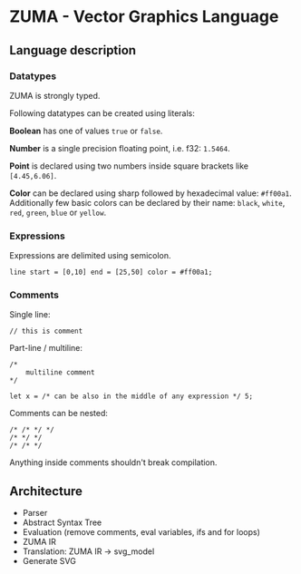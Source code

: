 ZUMA - Vector Graphics Language
===============================

## Language description

### Datatypes

ZUMA is strongly typed.

Following datatypes can be created using literals:

**Boolean** has one of values `true` or `false`.

**Number** is a single precision floating point, i.e. f32: `1.5464`.

**Point** is declared using two numbers inside square brackets like `[4.45,6.06]`.

**Color** can be declared using sharp followed by hexadecimal value: `#ff00a1`. Additionally few basic colors can be declared by their name: `black`, `white`, `red`, `green`, `blue` or `yellow`.

### Expressions

Expressions are delimited using semicolon.

    line start = [0,10] end = [25,50] color = #ff00a1;

### Comments

Single line:

    // this is comment

Part-line / multiline:

    /*
        multiline comment
    */

    let x = /* can be also in the middle of any expression */ 5;

Comments can be nested:

    /* /* */ */
    /* */ */
    /* /* */

Anything inside comments shouldn't break compilation.

## Architecture

 - Parser
 - Abstract Syntax Tree
 - Evaluation (remove comments, eval variables, ifs and for loops)
 - ZUMA IR
 - Translation: ZUMA IR -> svg_model
 - Generate SVG

